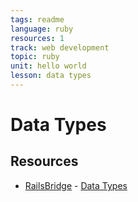 ```yaml
---
tags: readme
language: ruby
resources: 1
track: web development
topic: ruby
unit: hello world
lesson: data types
---
```


# Data Types

## Resources
* [RailsBridge](http://docs.railsbridge.org) - [Data Types](http://docs.railsbridge.org/ruby/datatypes)
